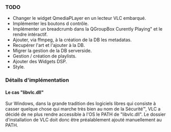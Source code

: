 ### TODO

- Changer le widget QmediaPLayer en un lecteur VLC embarqué.
- Implémenter les boutons d contrôle.
- Implémenter un breadcrumb dans la QGroupBox Curently Playing" et le rendre intéractif.
- Ajouter, via ffmpeg, à la création de la DB les metadatas.
- Recupérer l'art et l'ajouter à la DB.
- Migrer la gestion de la DB serverside.
- Gestion / création de playlists.
- Ajouter des Widgets DSP.
- Style.

### Détails d'implémentation

#### Le cas "libvlc.dll"

Sur Windows, dans la grande tradition des logiciels libres qui consiste à casser quelque chose qui marche très bien au nom de la Sécurité™, VLC a décidé de ne plus rendre accessible à l'OS le PATH de "libvlc.dll". Le dossier d'installation de VLC doit donc être préalablement ajouté manuellement au PATH.